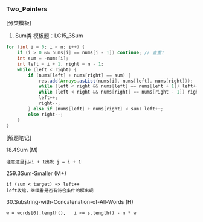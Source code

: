 ### Two_Pointers

[分类模板]
1. Sum类
模板题：LC15_3Sum
```java
for (int i = 0; i < n; i++) {
    if (i > 0 && nums[i] == nums[i - 1]) continue; // 查重1
    int sum = -nums[i];
    int left = i + 1, right = n - 1;
    while (left < right) {
        if (nums[left] + nums[right] == sum) {
            res.add(Arrays.asList(nums[i], nums[left], nums[right]));
            while (left < right && nums[left] == nums[left + 1]) left++; // 查重2.1
            while (left < right && nums[right] == nums[right - 1]) right--; // 查重2.2
            left++;
            right--;
        } else if (nums[left] + nums[right] < sum) left++;
        else right--;
    }
}
```


[解题笔记]

18.4Sum (M)
```
注意这里j从i + 1出发 j = i + 1
```
259.3Sum-Smaller (M+)
```
if (sum < target) => left++  
left收缩，继续看是否有符合条件的解出现
```
30.Substring-with-Concatenation-of-All-Words (H)
```
w = words[0].length(),   i <= s.length() - n * w
```